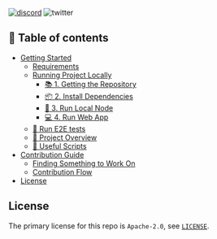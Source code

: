[![discord](https://img.shields.io/badge/chat%20on-discord-orange?&logo=discord&logoColor=ffffff&color=7389D8&labelColor=6A7EC2)](https://discord.gg/xfpK4Pe)
![twitter](https://img.shields.io/twitter/follow/SwayLang?style=social)

## 📗 Table of contents

- [Getting Started](./docs/GETTING_STARTED.md)
  - [Requirements](./docs/GETTING_STARTED.md#requirements)
  - [Running Project Locally](./docs/GETTING_STARTED.md#running-project-locally)
    - [📚 1. Getting the Repository](./docs/GETTING_STARTED.md#-1-getting-the-repository)
    - [📦 2. Install Dependencies](./docs/GETTING_STARTED.md#-2-install-dependencies)
    - [📒 3. Run Local Node](./docs/GETTING_STARTED.md#-3-run-local-node)
    - [💻 4. Run Web App](./docs/GETTING_STARTED.md#-4-run-web-app)
  - [🧪 Run E2E tests](./docs/GETTING_STARTED.md#-run-e2e-tests)
  - [📗 Project Overview](./docs/GETTING_STARTED.md#-project-overview)
  - [🧰 Useful Scripts](./docs/GETTING_STARTED.md#-useful-scripts)
- [Contribution Guide](./docs/CONTRIBUTING.md)
  - [Finding Something to Work On](./docs/CONTRIBUTING.md#finding-something-to-work-on)
  - [Contribution Flow](./docs/CONTRIBUTING.md#contribution-flow)
- [License](#license)

## License

The primary license for this repo is `Apache-2.0`, see [`LICENSE`](./LICENSE).
